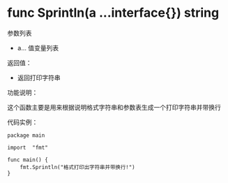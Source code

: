 # func Sprintln(a ...interface{}) string

参数列表

- a... 值变量列表

返回值：

- 返回打印字符串

功能说明：

这个函数主要是用来根据说明格式字符串和参数表生成一个打印字符串并带换行

代码实例：

 	package main
	
	import 	"fmt"
		
	func main() {
		fmt.Sprintln("格式打印出字符串并带换行!")
	}
